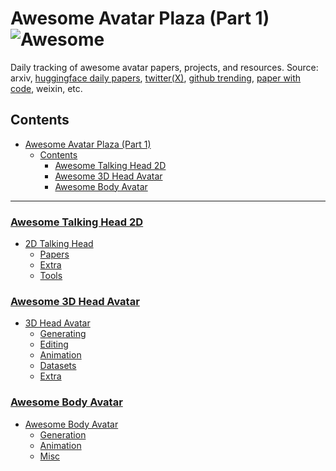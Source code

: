 # Awesome Avatar Plaza (Part 1) ![Awesome](https://cdn.rawgit.com/sindresorhus/awesome/d7305f38d29fed78fa85652e3a63e154dd8e8829/media/badge.svg)

Daily tracking of awesome avatar papers, projects, and resources. 
Source: arxiv, [huggingface daily papers](https://huggingface.co/papers), [twitter(X)](https://twitter.com/_akhaliq?lang=en), [github trending](https://github.com/trending), [paper with code](https://github.com/ml-feeds/pwc-feeds), weixin, etc.

## Contents

- [Awesome Avatar Plaza (Part 1) ](#awesome-avatar-plaza-part-1-)
	- [Contents](#contents)
		- [Awesome Talking Head 2D](#awesome-talking-head-2d)
		- [Awesome 3D Head Avatar](#awesome-3d-head-avatar)
		- [Awesome Body Avatar](#awesome-body-avatar)

---


### [Awesome Talking Head 2D](./docs/awesome_talking_head_2d.md)
- [2D Talking Head](./docs/awesome_talking_head_2d.md#2d-talking-head)
	- [Papers](./docs/awesome_talking_head_2d.md#papers)
	- [Extra](./docs/awesome_talking_head_2d.md#extra)
	- [Tools](./docs/awesome_talking_head_2d.md#tools)


### [Awesome 3D Head Avatar](./docs/awesome_head_avatar_3d.md)
- [3D Head Avatar](./docs/awesome_head_avatar_3d.md#3d-head-avatar)
	- [Generating](./docs/awesome_head_avatar_3d.md#generating)
	- [Editing](./docs/awesome_head_avatar_3d.md#editing)
	- [Animation](./docs/awesome_head_avatar_3d.md#animation)
	- [Datasets](./docs/awesome_head_avatar_3d.md#datasets)
	- [Extra](./docs/awesome_head_avatar_3d.md#extra)


### [Awesome Body Avatar](./docs/awesome_body_avatar.md)
- [Awesome Body Avatar](./docs/awesome_body_avatar.md#awesome-body-avatar)
	- [Generation](./docs/awesome_body_avatar.md#generation)
	- [Animation](./docs/awesome_body_avatar.md#animation)
	- [Misc](./docs/awesome_body_avatar.md#misc)



